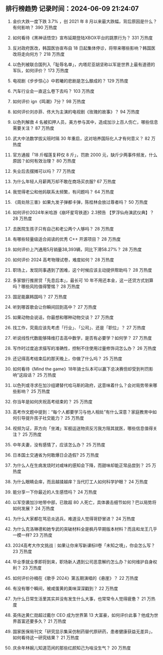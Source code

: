 
## 排行榜趋势 记录时间：2024-06-09 21:24:07
  
  1. 金价大跌一度下跌 3.7% ，创 2021 年 8 月以来最大跌幅，背后原因是什么？有何影响？ 390 万热度
    
  2. 如何看待《黑神话悟空》宣布延期登陆XBOX平台的跳票行为？ 331 万热度
    
  3. 反对政府医改，韩国医协宣布自 18 日起集体停诊，将带来哪些影响？韩国医改将走向何方？ 218 万热度
    
  4. 以色列被联合国列入「耻辱名单」，内塔尼亚胡坚称以军是世界上最有道德的军队，如何评价？ 173 万热度
    
  5. 电视剧《步步惊心》中若曦的悲剧是怎么酿成的？ 129 万热度
    
  6. 汽车行业会一直这么卷下去吗？ 103 万热度
    
  7. 如何评价 ign《鸣潮》7分？ 98 万热度
    
  8. 如何评价刘亦菲、佟大为主演的电视剧《玫瑰的故事》？ 94 万热度
    
  9. 以色列解救 4 名被扣押人员，美方参与其中，造成加沙上百人伤亡，哪些信息需要关注？ 87 万热度
    
  10. 武大中法数学拔尖班时隔 30 年重启，这对培养国际化人才有何意义？ 82 万热度
    
  11. 官方通报「18 斤榴莲复秤仅 8 斤」，罚款 2000 元，缺斤少两事件频发，什么原因？如何有效治理？ 80 万热度
    
  12. 失业后去摆摊可以吗？ 77 万热度
    
  13. 为什么年轻人月薪两万却不敢在商场买衣服? 67 万热度
    
  14. 我觉得老公和他妈联系太频繁，有问题吗？ 64 万热度
    
  15. 《周处除三害》如果九发子弹都卡弹，陈桂林会放过尊者吗？ 50 万热度
    
  16. 如何评价2024年米哈游《崩坏星穹铁道》2.3预告 【罗浮仙舟演武仪典】？ 28 万热度
    
  17. 去医院生孩子只有自己和老公两个人够吗？ 28 万热度
    
  18. 有哪些轻量级适合阅读的优秀 C++ 开源项目？ 28 万热度
    
  19. 如何评价上汽通用5月销量38,393辆，同比下滑58.27%？ 28 万热度
    
  20. 如何评价 2024 高考物理试卷，难度如何？ 28 万热度
    
  21. 职场上，发现同事遇到了困难，这个时候应该主动提供帮助吗？ 28 万热度
    
  22. 多家银行推房贷「先息后本」，最长可 10 年不用还本金，这一还贷方式划算吗？哪些风险值得警惕？ 28 万热度
    
  23. 国足能赢韩国吗？ 27 万热度
    
  24. 听到哪首歌会让你瞬间回到高中？ 27 万热度
    
  25. 如果动物会说话，你最想和哪种动物交谈？ 27 万热度
    
  26. 找工作，究竟应该先考虑「行业」、「公司」、还是「职位」？ 27 万热度
    
  27. 听说线性代数能够降维打击高中数学，是否有必要学？如何学？ 27 万热度
    
  28. 写作时过度追求描写的准确性，控制不住使用过量修饰词怎么办？ 26 万热度
    
  29. 还记得高考结束后的那天晚上，你做了什么吗？ 25 万热度
    
  30. 如何看待《Mind the game》18年骑士队本可以赢下总决赛但却受到判罚影响”这段话？ 25 万热度
    
  31. 以色列或寻求在加沙组建替代哈马斯的政府，这意味着什么？会对局势带来哪些影响？ 25 万热度
    
  32. 你当年是如何庆祝高考结束的？ 25 万热度
    
  33. 高考作文题中提到：“每个人都要学习与他人相处”有什么深意？家庭教育中如何引导提升孩子社交能力？ 25 万热度
    
  34. 视频为证，菲方向「坐滩」军舰运送物资反污我方阻其就医，哪些信息值得关注？ 25 万热度
    
  35. 中年夫妻，没有感情了，应该怎么办？ 25 万热度
    
  36. 日本国土交通省为何敢爆日企造假? 25 万热度
    
  37. 为什么人在生病发烧时对咸味的感知会下降，而甜味却能正常品尝到？ 25 万热度
    
  38. 为什么眼睛会痒，而且越揉越痒？当代打工人如何科学护眼？ 24 万热度
    
  39. 能分享一下你最近的人生感悟吗？ 24 万热度
    
  40. 以军空袭加沙地带中部，已致超 80 人死亡，具体袭击细节如何？巴以局势将如何发展？ 24 万热度
    
  41. 为什么大家都在骂忌炎逃兵，难道没人觉得哥舒冒进？ 24 万热度
    
  42. 为什么克洛琳德和她专武的突破材料全是枫丹早期版本材料？而且和龙王几乎一模一样? 23 万热度
    
  43. 2024高考大作文挑战｜如果让你来写新课标II卷「未知之境」，你会怎么写？ 23 万热度
    
  44. 毕业季就业季即将到来，职场新人遇到公司恶意解约怎么办？如何维护自身权利？ 23 万热度
    
  45. 如何评价孙楠在《歌手 2024》第五期演唱的《悬崖》？ 22 万热度
    
  46. 有没有哪个瞬间，被咸蛋黄的美味深深戳到？ 22 万热度
    
  47. 为什么日常生活里其实并没有发生什么大事，也常常令人觉得疲惫？ 21 万热度
    
  48. 英伟达黄仁勋超过戴尔 CEO 成为世界第 13 大富豪，如何评价此事？他成为世界首富还要多久？ 21 万热度
    
  49. 国家医保局刊文「研究显示集采仿制药替代原研药，患者健康获益无差异」，如何看待这一研究结果？ 21 万热度
    
  50. 庆余年林婉儿知道范闲的那些红颜知己为啥没生气？ 20 万热度
    